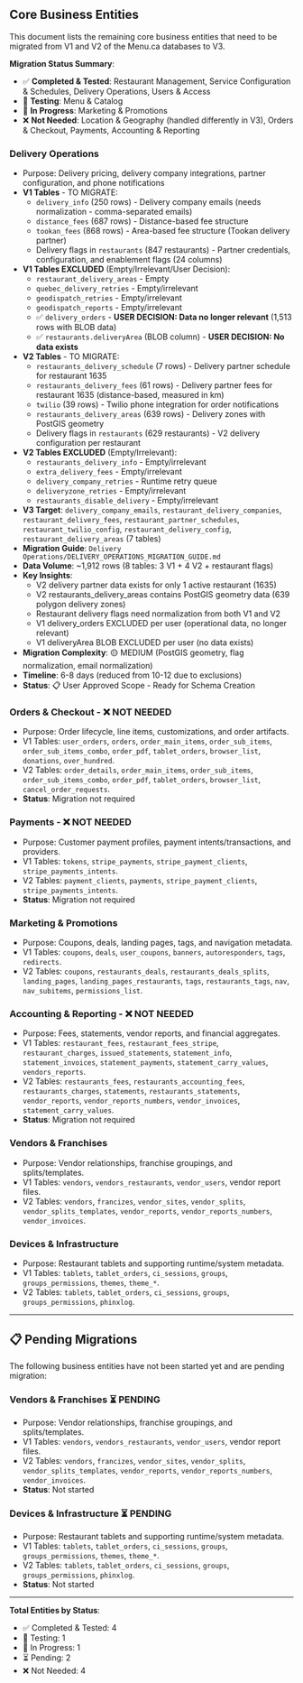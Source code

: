 ## Core Business Entities

This document lists the remaining core business entities that need to be migrated from V1 and V2 of the Menu.ca databases to V3.

**Migration Status Summary**:
- ✅ **Completed & Tested**: Restaurant Management, Service Configuration & Schedules, Delivery Operations, Users & Access
- 🧪 **Testing**: Menu & Catalog
- 🔄 **In Progress**: Marketing & Promotions
- ❌ **Not Needed**: Location & Geography (handled differently in V3), Orders & Checkout, Payments, Accounting & Reporting

### Delivery Operations
- Purpose: Delivery pricing, delivery company integrations, partner configuration, and phone notifications
- **V1 Tables** - TO MIGRATE:
  - `delivery_info` (250 rows) - Delivery company emails (needs normalization - comma-separated emails)
  - `distance_fees` (687 rows) - Distance-based fee structure
  - `tookan_fees` (868 rows) - Area-based fee structure (Tookan delivery partner)
  - Delivery flags in `restaurants` (847 restaurants) - Partner credentials, configuration, and enablement flags (24 columns)
- **V1 Tables EXCLUDED** (Empty/Irrelevant/User Decision):
  - `restaurant_delivery_areas` - Empty
  - `quebec_delivery_retries` - Empty/irrelevant
  - `geodispatch_retries` - Empty/irrelevant
  - `geodispatch_reports` - Empty/irrelevant
  - ✅ `delivery_orders` - **USER DECISION: Data no longer relevant** (1,513 rows with BLOB data)
  - ✅ `restaurants.deliveryArea` (BLOB column) - **USER DECISION: No data exists**
- **V2 Tables** - TO MIGRATE:
  - `restaurants_delivery_schedule` (7 rows) - Delivery partner schedule for restaurant 1635
  - `restaurants_delivery_fees` (61 rows) - Delivery partner fees for restaurant 1635 (distance-based, measured in km)
  - `twilio` (39 rows) - Twilio phone integration for order notifications
  - `restaurants_delivery_areas` (639 rows) - Delivery zones with PostGIS geometry
  - Delivery flags in `restaurants` (629 restaurants) - V2 delivery configuration per restaurant
- **V2 Tables EXCLUDED** (Empty/Irrelevant):
  - `restaurants_delivery_info` - Empty/irrelevant
  - `extra_delivery_fees` - Empty/irrelevant
  - `delivery_company_retries` - Runtime retry queue
  - `deliveryzone_retries` - Empty/irrelevant
  - `restaurants_disable_delivery` - Empty/irrelevant
- **V3 Target**: `delivery_company_emails`, `restaurant_delivery_companies`, `restaurant_delivery_fees`, `restaurant_partner_schedules`, `restaurant_twilio_config`, `restaurant_delivery_config`, `restaurant_delivery_areas` (7 tables)
- **Migration Guide**: `Delivery Operations/DELIVERY_OPERATIONS_MIGRATION_GUIDE.md`
- **Data Volume**: ~1,912 rows (8 tables: 3 V1 + 4 V2 + restaurant flags)
- **Key Insights**: 
  - V2 delivery partner data exists for only 1 active restaurant (1635)
  - V2 restaurants_delivery_areas contains PostGIS geometry data (639 polygon delivery zones)
  - Restaurant delivery flags need normalization from both V1 and V2
  - V1 delivery_orders EXCLUDED per user (operational data, no longer relevant)
  - V1 deliveryArea BLOB EXCLUDED per user (no data exists)
- **Migration Complexity**: 🟡 MEDIUM (PostGIS geometry, flag normalization, email normalization)
- **Timeline**: 6-8 days (reduced from 10-12 due to exclusions)
- **Status**: 📋 User Approved Scope - Ready for Schema Creation

### Orders & Checkout - ❌ NOT NEEDED
- Purpose: Order lifecycle, line items, customizations, and order artifacts.
- V1 Tables: `user_orders`, `orders`, `order_main_items`, `order_sub_items`, `order_sub_items_combo`, `order_pdf`, `tablet_orders`, `browser_list`, `donations`, `over_hundred`.
- V2 Tables: `order_details`, `order_main_items`, `order_sub_items`, `order_sub_items_combo`, `order_pdf`, `tablet_orders`, `browser_list`, `cancel_order_requests`.
- **Status**: Migration not required

### Payments - ❌ NOT NEEDED
- Purpose: Customer payment profiles, payment intents/transactions, and providers.
- V1 Tables: `tokens`, `stripe_payments`, `stripe_payment_clients`, `stripe_payments_intents`.
- V2 Tables: `payment_clients`, `payments`, `stripe_payment_clients`, `stripe_payments_intents`.
- **Status**: Migration not required

### Marketing & Promotions
- Purpose: Coupons, deals, landing pages, tags, and navigation metadata.
- V1 Tables: `coupons`, `deals`, `user_coupons`, `banners`, `autoresponders`, `tags`, `redirects`.
- V2 Tables: `coupons`, `restaurants_deals`, `restaurants_deals_splits`, `landing_pages`, `landing_pages_restaurants`, `tags`, `restaurants_tags`, `nav`, `nav_subitems`, `permissions_list`.

### Accounting & Reporting - ❌ NOT NEEDED
- Purpose: Fees, statements, vendor reports, and financial aggregates.
- V1 Tables: `restaurant_fees`, `restaurant_fees_stripe`, `restaurant_charges`, `issued_statements`, `statement_info`, `statement_invoices`, `statement_payments`, `statement_carry_values`, `vendors_reports`.
- V2 Tables: `restaurants_fees`, `restaurants_accounting_fees`, `restaurants_charges`, `statements`, `restaurants_statements`, `vendor_reports`, `vendor_reports_numbers`, `vendor_invoices`, `statement_carry_values`.
- **Status**: Migration not required

### Vendors & Franchises
- Purpose: Vendor relationships, franchise groupings, and splits/templates.
- V1 Tables: `vendors`, `vendors_restaurants`, `vendor_users`, vendor report files.
- V2 Tables: `vendors`, `francizes`, `vendor_sites`, `vendor_splits`, `vendor_splits_templates`, `vendor_reports`, `vendor_reports_numbers`, `vendor_invoices`.

### Devices & Infrastructure
- Purpose: Restaurant tablets and supporting runtime/system metadata.
- V1 Tables: `tablets`, `tablet_orders`, `ci_sessions`, `groups`, `groups_permissions`, `themes`, `theme_*`.
- V2 Tables: `tablets`, `tablet_orders`, `ci_sessions`, `groups`, `groups_permissions`, `phinxlog`.

---

## 📋 Pending Migrations

The following business entities have not been started yet and are pending migration:

### Vendors & Franchises ⏳ PENDING
- Purpose: Vendor relationships, franchise groupings, and splits/templates.
- V1 Tables: `vendors`, `vendors_restaurants`, `vendor_users`, vendor report files.
- V2 Tables: `vendors`, `francizes`, `vendor_sites`, `vendor_splits`, `vendor_splits_templates`, `vendor_reports`, `vendor_reports_numbers`, `vendor_invoices`.
- **Status**: Not started

### Devices & Infrastructure ⏳ PENDING
- Purpose: Restaurant tablets and supporting runtime/system metadata.
- V1 Tables: `tablets`, `tablet_orders`, `ci_sessions`, `groups`, `groups_permissions`, `themes`, `theme_*`.
- V2 Tables: `tablets`, `tablet_orders`, `ci_sessions`, `groups`, `groups_permissions`, `phinxlog`.
- **Status**: Not started

---

**Total Entities by Status**:
- ✅ Completed & Tested: 4
- 🧪 Testing: 1
- 🔄 In Progress: 1
- ⏳ Pending: 2
- ❌ Not Needed: 4

